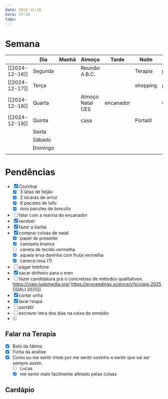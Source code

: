 ```yaml
---
date: 2024-12-10
hora: 17:39
tags:
---
```

# Semana
|                | **Dia** | Manhã | Almoço           | Tarde     | Noite    |        |
| -------------- | ------- | ----- | ---------------- | --------- | -------- | ------ |
| [[2024-12-16]] | Segunda |       | Reunião A.B.C.   |           | Terapia  | perna  |
| [[2024-12-17]] | Terça   |       |                  |           | shopping | peito  |
| [[2024-12-18]] | Quarta  |       | Almoço Natal CES | encanador |          | Costas |
| [[2024-12-19]] | Quinta  |       | casa             |           | Portatil |        |
|                | Sexta   |       |                  |           |          |        |
|                | Sábado  |       |                  |           |          |        |
|                | Domingo |       |                  |           |          |        |
|                |         |       |                  |           |          |        |

# Pendências
- [x] Cozinhar
	- [x] 3 latas de feijão
	- [x] 2 xícaras de arroz
	- [x] 6 pacotes de tofu
	- [x] dois pacotes de brocolis
- [ ] falar com a marina do encanador
- [x] receber
- [x] fazer a barba
- [x] comprar coisas de natal
	- [x] papel de presente
	- [x] camiseta branca
	- [ ] caneta de tecido vermelha
	- [x] aquela erva daninha com fruta vermelha
	- [x] caneca rosa (?)
- [ ] pagar telefone
- [x] sacar dinheiro para o men
- [ ] fazer candidatura pra o concretsso de métodos qualitativos https://ciaiq.ludomedia.org/ https://proceedings.science/cfp/ciaiq-2025 [[QALI 2025]]
- [x] cortar unha
- [x] lavar roupa
- [ ] portátil
- [ ] escrever letra dos dias na caixa de remédio
- [ ] 




## Falar na Terapia
- [x] Bolo da fátima
- [x] Ficha da análise
- [x] Como eu me sentir triste por me sentir sozinho e sentir que vai ser sempre assim. 
	- [ ] Lucas
	- [x] me sentir mais facilmente afetado pelas coisas

## Cardápio





